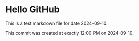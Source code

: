 # Hello GitHub
This is a test markdown file for date 2024-09-10.

This commit was created at exactly 12:00 PM on 2024-09-10.
